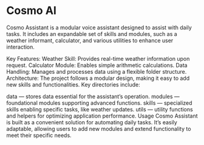# Cosmo AI

Cosmo Assistant is a modular voice assistant designed to assist with daily tasks. It includes an expandable set of skills and modules, such as a weather informant, calculator, and various utilities to enhance user interaction.

Key Features:
Weather Skill: Provides real-time weather information upon request.
Calculator Module: Enables simple arithmetic calculations.
Data Handling: Manages and processes data using a flexible folder structure.
Architecture:
The project follows a modular design, making it easy to add new skills and functionalities. Key directories include:

data — stores data essential for the assistant’s operation.
modules — foundational modules supporting advanced functions.
skills — specialized skills enabling specific tasks, like weather updates.
utils — utility functions and helpers for optimizing application performance.
Usage
Cosmo Assistant is built as a convenient solution for automating daily tasks. It’s easily adaptable, allowing users to add new modules and extend functionality to meet their specific needs.
